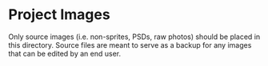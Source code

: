 # Project Images

Only source images (i.e. non-sprites, PSDs, raw photos) should be placed in this directory.  Source files are meant to serve as a backup for any images that can be edited by an end user.